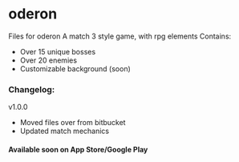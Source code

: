 # oderon
Files for oderon
A match 3 style game, with rpg elements
Contains:
* Over 15 unique bosses
* Over 20 enemies
* Customizable background (soon)

### Changelog:

v1.0.0
* Moved files over from bitbucket
* Updated match mechanics

#### Available soon on App Store/Google Play
